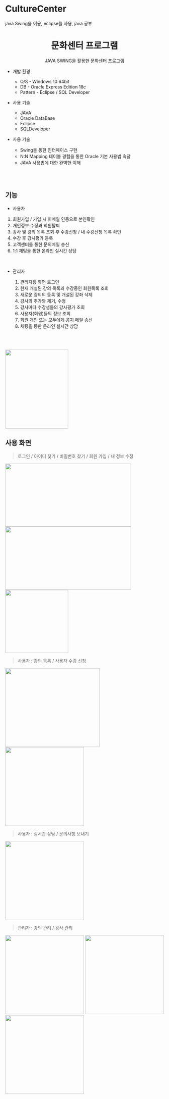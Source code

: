 # CultureCenter
java Swing을 이용, eclipse를 사용,  java 공부


<h1 align="center"> 문화센터 프로그램</h1>
<div align="center">JAVA SWING을 활용한 문화센터 프로그램</h4></div>

* 개발 환경
  * O/S - Windows 10 64bit
  * DB - Oracle Express Edition 18c
  * Pattern - Eclipse / SQL Developer


* 사용 기술
  * JAVA
  * Oracle DataBase
  * Eclipse
  * SQLDeveloper


* 사용 기술
  * Swing을 통한 인터페이스 구현
  * N:N Mapping 테이블 경험을 통한 Oracle 기본 사용법 숙달
  * JAVA 사용법에 대한 완벽한 이해

<br/><br/>

## 기능

*  사용자
  1) 회원가입 / 가입 시 이메일 인증으로 본인확인
  2) 개인정보 수정과 회원탈퇴
  3) 강사 및 강의 목록 조회 후 수강신청 / 내 수강신청 목록 확인
  3) 수강 후 강사평가 등록
  4) 고객센터를 통한 문의메일 송신
  5) 1:1 채팅을 통한 온라인 실시간 상담

<br/>

* 관리자

  1) 관리자용 화면 로그인
  2) 현재 개설된 강의 목록과 수강중인 회원목록 조회
  3) 새로운 강의의 등록 및 개설된 강좌 삭제
  4) 강사의 추가와 제거, 수정
  5) 강사마다 수강생들의 강사평가 조회
  6) 사용자(회원)들의 정보 조회
  7) 회원 개인 또는 모두에게 공지 메일 송신
  8) 채팅을 통한 온라인 실시간 상담

<p/>
<br/><br/><br/>

<img src="" width="200" height="250"> 

## 사용 화면
 > 로그인 / 아이디 찾기 / 비밀번호 찾기 / 회원 가입 / 내 정보 수정
 > 
<img src="https://user-images.githubusercontent.com/74230238/166141690-3cafc12c-95fa-44bf-9c95-93e98842d392.png" width="400" height="200"><img src="https://user-images.githubusercontent.com/74230238/166141711-82fdcfbb-8820-499a-90e9-4a3afecfacf2.png" width="400" height="200"><img src="https://user-images.githubusercontent.com/74230238/166141858-064ebcd6-4171-4716-9028-67fcb6b04080.png" width="200" height="200"> 


 > 사용자 : 강의 목록 / 사용자 수강 신청
 > 
<img src="https://user-images.githubusercontent.com/74230238/166142014-6fa65578-52b9-4442-8f83-7425c481c1dc.png" width="300" height="250"> <img src="https://user-images.githubusercontent.com/74230238/166142032-a4efeecb-ba04-4a07-b4cd-15493f6643e9.png" width="250" height="250">  


 > 사용자 : 실시간 상담 / 문의사항 보내기
 > 
<img src="https://user-images.githubusercontent.com/74230238/166142073-5ef317ba-04c8-4dd7-9c26-828f5db9bf53.png" width="250" height="250">  


 > 관리자 : 강의 관리 / 강사 관리

<img src="https://user-images.githubusercontent.com/74230238/166142188-a8469811-0a59-4053-b0ab-3ef6368e2b6c.png" width="250" height="250"> <img src="https://user-images.githubusercontent.com/74230238/166142207-32d1d4ee-58bc-4229-a5ea-f74a0f22eec6.png" width="250" height="250"><img src="https://user-images.githubusercontent.com/74230238/166142238-8eb1e7a6-7350-4ca6-b6d9-d61f3b5627cf.png" width="250" height="250"> 

<br/>
